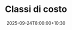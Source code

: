 ---
type: lecture
date: 2025-09-24T8:00:00+10:30
title: Classi di costo
thumbnail: /static_files/presentations/lec.jpg
links:
    - url: static_files/lectures/algoritmica/2.pdf
      name: slides
    
    - url: static_files/lectures/algoritmica/2.pdf
      name: notebook
    
---